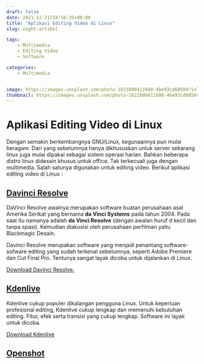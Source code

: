 ```yaml
---
draft: false
date: 2021-12-21T18:56:35+08:00
title: "Aplikasi Editing Video di Linux"
slug: eight-artikel

tags:
    - Multimedia
    - Editing Video
    - Software

categories:
    - Multimedia


image: https://images.unsplash.com/photo-1621600411688-4be93cd68504?ixlib=rb-1.2.1&ixid=MnwxMjA3fDB8MHxzZWFyY2h8Nnx8c29mdHdhcmUlMjBlZGl0aW5nfGVufDB8fDB8fA%3D%3D&auto=format&fit=crop&w=500&q=60
thumbnail: https://images.unsplash.com/photo-1621600411688-4be93cd68504?ixlib=rb-1.2.1&ixid=MnwxMjA3fDB8MHxzZWFyY2h8Nnx8c29mdHdhcmUlMjBlZGl0aW5nfGVufDB8fDB8fA%3D%3D&auto=format&fit=crop&w=500&q=60
---
```


# Aplikasi Editing Video di Linux

Dengan semakin berkembangnya GNU/Linux, kegunaannya pun mulai beragam. Dari yang sebelumnya hanya dikhususkan untuk server sekarang linux juga mulai dipakai sebagai sistem operasi harian. Bahkan beberapa distro linux didesain khusus untuk office. Tak terkecuali juga dengan multimedia. Salah satunya digunakan untuk editing video. Berikut aplikasi editing video di Linux :

## [Davinci Resolve](https://www.blackmagicdesign.com/products/davinciresolve/)

DaVinci Resolve awalnya merupakan software buatan perusahaan asal Amerika Serikat yang bernama **da Vinci Systems** pada tahun 2004. Pada saat itu namanya adalah **da Vinci Resolve** (dengan awalan huruf d kecil dan tanpa spasi). Kemudian diakusisi oleh perusahaan perfilman yaitu Blackmagic Desain. 

Davinci Resolve merupakan software yang menjadi penantang software-sofware editing yang sudah terkenal sebelumnya, seperti Adobe Premiere dan Cut Final Pro. Tentunya sangat layak dicoba untuk dijalankan di Linux. 

[Download Davinci Resolve.](https://www.blackmagicdesign.com/products/davinciresolve/)

## [Kdenlive](https://kdenlive.org/en/)

Kdenlive cukup populer dikalangan pengguna Linux. Untuk keperluan profesional editing, Kdenlive cukup lengkap dan memenuhi kebutuhan editing. Fitur, efek serta transisi yang cukup lengkap. Software ini layak untuk dicoba. 

[Download Kdenlive](https://kdenlive.org/en/download/)

## [Openshot](https://www.openshot.org/)